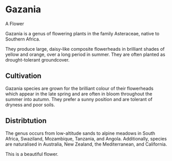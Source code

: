 # Gazania
A Flower

Gazania is a genus of flowering plants in the family Asteraceae, native to Southern Africa.

They produce large, daisy-like composite flowerheads in brilliant shades of yellow and orange, over a long period in summer. They are often planted as drought-tolerant groundcover.


## Cultivation

Gazania species are grown for the brilliant colour of their flowerheads which appear in the late spring and are often in bloom throughout the summer into autumn. They prefer a sunny position and are tolerant of dryness and poor soils.

## Distribtution

The genus occurs from low-altitude sands to alpine meadows in South Africa, Swaziland, Mozambique, Tanzania, and Angola. Additionally, species are naturalised in Australia, New Zealand, the Mediterranean, and California.

This is a beautiful flower.

